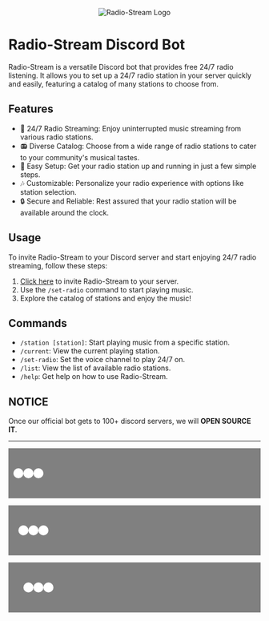 <!-- Centered Header Image -->
<p align="center">
  <img src="https://cdn.discordapp.com/attachments/1130542500952686663/1156346171808292914/image.png" alt="Radio-Stream Logo">
</p>

# Radio-Stream Discord Bot

Radio-Stream is a versatile Discord bot that provides free 24/7 radio listening. It allows you to set up a 24/7 radio station in your server quickly and easily, featuring a catalog of many stations to choose from.

## Features

- 🎵 24/7 Radio Streaming: Enjoy uninterrupted music streaming from various radio stations.
- 📻 Diverse Catalog: Choose from a wide range of radio stations to cater to your community's musical tastes.
- 🚀 Easy Setup: Get your radio station up and running in just a few simple steps.
- 🎶 Customizable: Personalize your radio experience with options like station selection.
- 🔒 Secure and Reliable: Rest assured that your radio station will be available around the clock.

## Usage

To invite Radio-Stream to your Discord server and start enjoying 24/7 radio streaming, follow these steps:

1. [Click here](https://discord.com/api/oauth2/authorize?client_id=935701646883815434&permissions=8&scope=bot%20applications.commands) to invite Radio-Stream to your server.
2. Use the `/set-radio` command to start playing music.
3. Explore the catalog of stations and enjoy the music!

## Commands

- `/station [station]`: Start playing music from a specific station.
- `/current`: View the current playing station.
- `/set-radio`: Set the voice channel to play 24/7 on.
- `/list`: View the list of available radio stations.
- `/help`: Get help on how to use Radio-Stream.

## NOTICE

Once our official bot gets to 100+ discord servers, we will <b>OPEN SOURCE IT</b>.

---

<!-- Grey Wave SVG Patterns -->
<p align="center">
  <svg width="100%" height="100" xmlns="http://www.w3.org/2000/svg">
    <rect width="100%" height="100" fill="gray"/>
    <circle cx="20" cy="50" r="10" fill="white"/>
    <circle cx="40" cy="50" r="10" fill="white"/>
    <circle cx="60" cy="50" r="10" fill="white"/>
  </svg>
</p>

<p align="center">
  <svg width="100%" height="100" xmlns="http://www.w3.org/2000/svg">
    <rect width="100%" height="100" fill="gray"/>
    <circle cx="30" cy="50" r="10" fill="white"/>
    <circle cx="50" cy="50" r="10" fill="white"/>
    <circle cx="70" cy="50" r="10" fill="white"/>
  </svg>
</p>

<p align="center">
  <svg width="100%" height="100" xmlns="http://www.w3.org/2000/svg">
    <rect width="100%" height="100" fill="gray"/>
    <circle cx="40" cy="50" r="10" fill="white"/>
    <circle cx="60" cy="50" r="10" fill="white"/>
    <circle cx="80" cy="50" r="10" fill="white"/>
  </svg>
</p>

